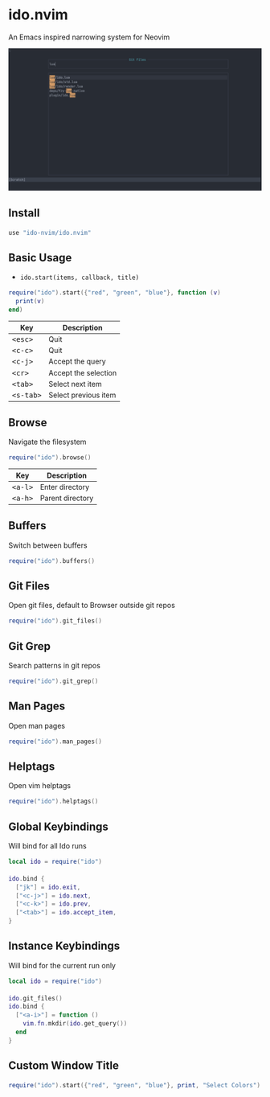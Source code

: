 # ido.nvim
An Emacs inspired narrowing system for Neovim

![Demo](demo.png)

## Install
```lua
use "ido-nvim/ido.nvim"
```

## Basic Usage

* `ido.start(items, callback, title)`

```lua
require("ido").start({"red", "green", "blue"}, function (v)
  print(v)
end)
```

| Key                  | Description          |
| -------------------- | -------------------- |
| <kbd>\<esc\></kbd>   | Quit                 |
| <kbd>\<c-c\></kbd>   | Quit                 |
| <kbd>\<c-j\></kbd>   | Accept the query     |
| <kbd>\<cr\></kbd>    | Accept the selection |
| <kbd>\<tab\></kbd>   | Select next item     |
| <kbd>\<s-tab\></kbd> | Select previous item |

## Browse
Navigate the filesystem

```lua
require("ido").browse()
```

| Key                  | Description          |
| -------------------- | -------------------- |
| <kbd>\<a-l\></kbd>   | Enter directory      |
| <kbd>\<a-h\></kbd>   | Parent directory     |

## Buffers
Switch between buffers

```lua
require("ido").buffers()
```

## Git Files
Open git files, default to Browser outside git repos

```lua
require("ido").git_files()
```

## Git Grep
Search patterns in git repos

```lua
require("ido").git_grep()
```

## Man Pages
Open man pages

```lua
require("ido").man_pages()
```

## Helptags
Open vim helptags

```lua
require("ido").helptags()
```

## Global Keybindings
Will bind for all Ido runs

```lua
local ido = require("ido")

ido.bind {
  ["jk"] = ido.exit,
  ["<c-j>"] = ido.next,
  ["<c-k>"] = ido.prev,
  ["<tab>"] = ido.accept_item,
}
```

## Instance Keybindings
Will bind for the current run only

```lua
local ido = require("ido")

ido.git_files()
ido.bind {
  ["<a-i>"] = function ()
    vim.fn.mkdir(ido.get_query())
  end
}
```

## Custom Window Title
```lua
require("ido").start({"red", "green", "blue"}, print, "Select Colors")
```
